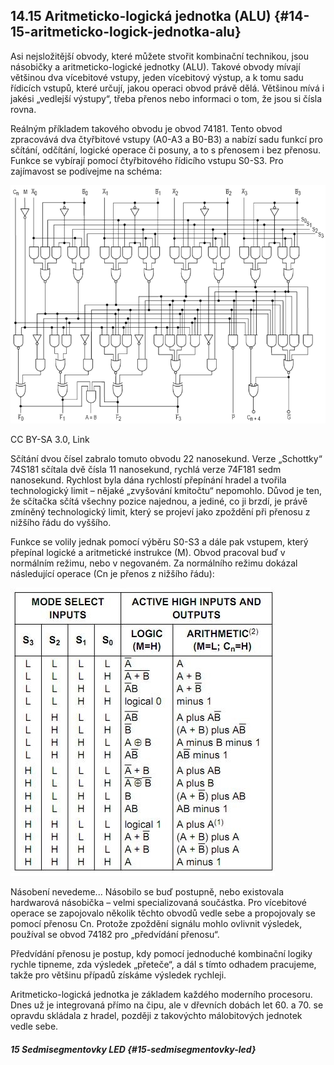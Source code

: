 ## 14.15 Aritmeticko-logická jednotka (ALU) {#14-15-aritmeticko-logick-jednotka-alu}

Asi nejsložitější obvody, které můžete stvořit kombinační technikou, jsou násobičky a aritmeticko-logické jednotky (ALU). Takové obvody mívají většinou dva vícebitové vstupy, jeden vícebitový výstup, a k tomu sadu řídicích vstupů, které určují, jakou operaci obvod právě dělá. Většinou mívá i jakési „vedlejší výstupy“, třeba přenos nebo informaci o tom, že jsou si čísla rovna.

Reálným příkladem takového obvodu je obvod 74181\. Tento obvod zpracovává dva čtyřbitové vstupy (A0-A3 a B0-B3) a nabízí sadu funkcí pro sčítání, odčítání, logické operace či posuny, a to s přenosem i bez přenosu. Funkce se vybírají pomocí čtyřbitového řídicího vstupu S0-S3\. Pro zajímavost se podívejme na schéma:

![180-1.png](../images/000187.png)

CC BY-SA 3.0, Link

Sčítání dvou čísel zabralo tomuto obvodu 22 nanosekund. Verze „Schottky“ 74S181 sčítala dvě čísla 11 nanosekund, rychlá verze 74F181 sedm nanosekund. Rychlost byla dána rychlostí přepínání hradel a tvořila technologický limit – nějaké „zvyšování kmitočtu“ nepomohlo. Důvod je ten, že sčítačka sčítá všechny pozice najednou, a jediné, co ji brzdí, je právě zmíněný technologický limit, který se projeví jako zpoždění při přenosu z nižšího řádu do vyššího.

Funkce se volily jednak pomocí výběru S0-S3 a dále pak vstupem, který přepínal logické a aritmetické instrukce (M). Obvod pracoval buď v normálním režimu, nebo v negovaném. Za normálního režimu dokázal následující operace (Cn je přenos z nižšího řádu):

![181-1.jpeg](../images/00225.jpeg)

Násobení nevedeme... Násobilo se buď postupně, nebo existovala hardwarová násobička – velmi specializovaná součástka. Pro vícebitové operace se zapojovalo několik těchto obvodů vedle sebe a propojovaly se pomocí přenosu Cn. Protože zpoždění signálu mohlo ovlivnit výsledek, používal se obvod 74182 pro „předvídání přenosu“.

Předvídání přenosu je postup, kdy pomocí jednoduché kombinační logiky rychle tipneme, zda výsledek „přeteče“, a dál s tímto odhadem pracujeme, takže pro většinu případů získáme výsledek rychleji.

Aritmeticko-logická jednotka je základem každého moderního procesoru. Dnes už je integrovaná přímo na čipu, ale v dřevních dobách let 60\. a 70\. se opravdu skládala z hradel, později z takovýchto málobitových jednotek vedle sebe.

##### 15 Sedmisegmentovky LED {#15-sedmisegmentovky-led}
